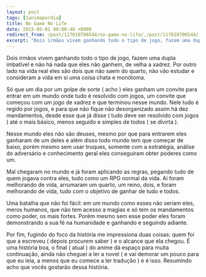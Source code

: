 ```yaml
---
layout: post
tags: [1animepordia]
title: No Game No Life
date: 2015-05-01 00:00:48 +0000
redirect_from: /post/117810706544/no-game-no-life/,/post/117810706544/
excerpt: "Dois irmãos vivem ganhando todo o tipo de jogo, fazem uma dupla imbatível e não há nada que eles não ganhem, de velha a xadrez. Por outro lado na vida real eles são dois que não saem do quarto, não vão estudar e consideram a vida em si uma coisa chata e monótoma."
---
```


Dois irmãos vivem ganhando todo o tipo de jogo, fazem uma dupla
imbatível e não há nada que eles não ganhem, de velha a xadrez. Por
outro lado na vida real eles são dois que não saem do quarto, não vão
estudar e consideram a vida em si uma coisa chata e monótoma.

Só que um dia por um golpe de sorte ( acho ) eles ganham um convite para
entrar em um mundo onde tudo é resolvido com jogos, um convite que
começou com um jogo de xadrez e que terminou nesse mundo. Nele tudo é
regido por jogos, e para que não fique não desorganizado assim há dez
mandamentos, desde esse que já disse ( tudo deve ser resolvido com jogos
) até o mais básico, menos seguido e simples de todos ( se divirta ).

Nesse mundo eles não são deuses, mesmo por que para entrarem eles
ganharam de um deles e além disso todo mundo tem que começar de baixo,
porém mesmo sem usar truques, somente com a estratégia, análise do
adversário e conhecimento geral eles conseguiram obter poderes como um.

Mal chegaram no mundo e já foram aplicando as regras, pegando tudo de
quem jogava contra eles, tudo como um RPG normal da vida. Aí foram
melhorando de vida, arrumaram um quarto, um reino, dois, e foram
melhorando de vida, tudo com o objetivo de ganhar de tudo e todos.

Uma batalha que não foi fácil: em um mundo como esses não seriam eles,
meros humanos, que não tem acesso a magias e só tem os mandamentos como
poder, os mais fortes. Porém mesmo sem esse poder eles foram
demonstrando a sua fé na humanidade e ganhando e seguindo adiante.

Por fim, fugindo do foco da história me impressiona duas coisas: quem
foi que a escreveu ( depois procurem saber ) e o alcance que ela chegou.
É uma história boa, o final ( atual ) do anime dá espaço para muita
continuação, ainda não cheguei a ler a novel ( e vai demorar um pouco
para que eu leia, a menos que eu comece a ler tradução ) e é isso.
Resumindo acho que vocês gostarão dessa história.


